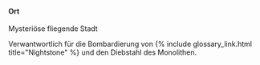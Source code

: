 ---
---

#### Ort

Mysteriöse fliegende Stadt

Verwantwortlich für die Bombardierung von {% include glossary_link.html
title="Nightstone" %} und den Diebstahl des Monolithen.
